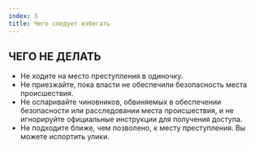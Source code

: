 ```yaml
---
index: 3
title: Чего следует избегать
---
```

## ЧЕГО НЕ ДЕЛАТЬ

* Не ходите на место преступления в одиночку.
* Не приезжайте, пока власти не обеспечили безопасность места происшествия.
* Не оспаривайте чиновников, обвиняемых в обеспечении безопасности или расследовании места происшествия, и не игнорируйте официальные инструкции для получения доступа.
* Не подходите ближе, чем позволено, к месту преступления. Вы можете испортить улики.